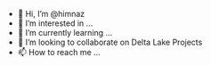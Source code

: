 - 👋 Hi, I’m @himnaz
- 👀 I’m interested in ...
- 🌱 I’m currently learning ...
- 💞️ I’m looking to collaborate on Delta Lake Projects
- 📫 How to reach me ...

<!---
himnaz/himnaz is a ✨ special ✨ repository because its `README.md` (this file) appears on your GitHub profile.
You can click the Preview link to take a look at your changes.
--->
